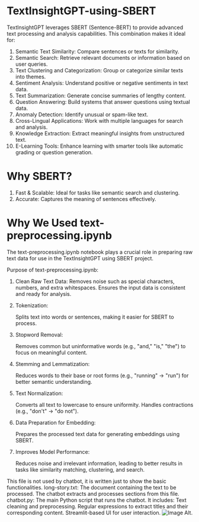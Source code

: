 # TextInsightGPT-using-SBERT
TextInsightGPT leverages SBERT (Sentence-BERT) to provide advanced text processing and analysis capabilities. This combination makes it ideal for:

1. Semantic Text Similarity: Compare sentences or texts for similarity.
2. Semantic Search: Retrieve relevant documents or information based on user queries.
3. Text Clustering and Categorization: Group or categorize similar texts into themes.
4. Sentiment Analysis: Understand positive or negative sentiments in text data.
5. Text Summarization: Generate concise summaries of lengthy content.
6. Question Answering: Build systems that answer questions using textual data.
7. Anomaly Detection: Identify unusual or spam-like text.
8. Cross-Lingual Applications: Work with multiple languages for search and analysis.
9. Knowledge Extraction: Extract meaningful insights from unstructured text.
10. E-Learning Tools: Enhance learning with smarter tools like automatic grading or question generation.



# Why SBERT?

1. Fast & Scalable: Ideal for tasks like semantic search and clustering.
2. Accurate: Captures the meaning of sentences effectively.


# Why We Used text-preprocessing.ipynb 

The text-preprocessing.ipynb notebook plays a crucial role in preparing raw text data for use in the TextInsightGPT using SBERT project.



Purpose of text-preprocessing.ipynb:

1. Clean Raw Text Data:
   Removes noise such as special characters, numbers, and extra whitespaces.
   Ensures the input data is consistent and ready for analysis.

2. Tokenization:

   Splits text into words or sentences, making it easier for SBERT to process.

3. Stopword Removal:

   Removes common but uninformative words (e.g., "and," "is," "the") to focus on meaningful content.

4. Stemming and Lemmatization:

   Reduces words to their base or root forms (e.g., "running" → "run") for better semantic understanding.

5. Text Normalization:

   Converts all text to lowercase to ensure uniformity.
   Handles contractions (e.g., "don't" → "do not").

6. Data Preparation for Embedding:

   Prepares the processed text data for generating embeddings using SBERT.

7. Improves Model Performance:

   Reduces noise and irrelevant information, leading to better results in tasks like similarity matching, clustering, and search.

 This file is not used by chatbot, it is written just to show the basic functionalities.
 long-story.txt: The document containing the text to be processed. The chatbot extracts and processes sections from this file. 
 chatbot.py: The main Python script that runs the chatbot. It includes: Text cleaning and preprocessing. Regular expressions to extract titles and their corresponding content. 
 Streamlit-based UI for user interaction.
 ![Image Alt](). 
